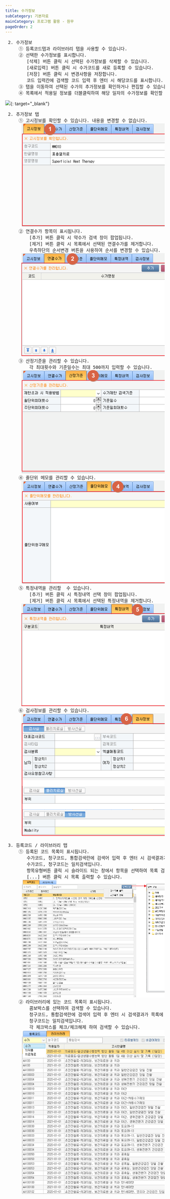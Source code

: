 ```yaml
---
title: 수가정보
subCategory: 기본자료
mainCategory: 프로그램 활용 - 원무
pageOrder: 2
---
```


<pre>
 <t2><bold>2. 수가정보</bold></t2>
     ① 등록코드탭과 라이브러리 탭을 사용할 수 있습니다.
     ② 선택한 수가정보를 표시합니다.
        [삭제] 버튼 클릭 시 선택된 수가정보를 삭제할 수 있습니다. 
        [새로입력] 버튼 클릭 시 수가코드를 새로 등록할 수 있습니다. 
        [저장] 버튼 클릭 시 변경사항을 저장합니다.
        코드 입력칸에 검색할 코드 입력 후 엔터 시 해당코드를 표시합니다.
     ③ 탭을 이동하여 선택된 수가의 추가정보를 확인하거나 편집할 수 있습니다.
     ④ 목록에서 적용일 정보를 더블클릭하여 해당 일자의 수가정보를 확인할 수 있습니다.
</pre>

[![](/images/{{page.url}}_1.png)](/images/{{page.url}}_1.png){: target="_blank"}

<pre>
 <t2><bold>2. 추가정보 탭</bold></t2>
     ① 고시정보를 확인할 수 있습니다. 내용을 변경할 수 없습니다.
      <a href="/images/docs/main5/sub2/page2_2.png" target="_blank"><img src="/images/docs/main5/sub2/page2_2.png"/></a>
     ② 연결수가 항목이 표시됩니다. 
         [추가] 버튼 클릭 시 약수가 검색 창이 팝업됩니다.
         [제거] 버튼 클릭 시 목록에서 선택된 연결수가를 제거합니다.
         우측하단의 순서변경 버튼을 사용하여 순서를 변경할 수 있습니다.
      <a href="/images/docs/main5/sub2/page2_3.png" target="_blank"><img src="/images/docs/main5/sub2/page2_3.png"/></a>
     ③ 산정기준을 관리할 수 있습니다.
         각 최대횟수와 기준일수는 최대 500까지 입력할 수 있습니다.
      <a href="/images/docs/main5/sub2/page2_4.png" target="_blank"><img src="/images/docs/main5/sub2/page2_4.png"/></a>
     ④ 줄단위 메모를 관리할 수 있습니다.
      <a href="/images/docs/main5/sub2/page2_5.png" target="_blank"><img src="/images/docs/main5/sub2/page2_5.png"/></a>
     ⑤ 특정내역을 관리할  수 있습니다.
         [추가] 버튼 클릭 시 특정내역 선택 창이 팝업됩니다.
         [제거] 버튼 클릭 시 목록에서 선택된 특정내역을 제거합니다.
      <a href="/images/docs/main5/sub2/page2_6.png" target="_blank"><img src="/images/docs/main5/sub2/page2_6.png"/></a>
     ⑥ 검사정보를 관리할 수 있습니다.
      <a href="/images/docs/main5/sub2/page2_7.png" target="_blank"><img src="/images/docs/main5/sub2/page2_7.png"/></a>
</pre>
 
<pre>
 <t2><bold>3. 등록코드 / 라이브러리 탭</bold></t2>
     ① 등록된 코드 목록이 표시됩니다.
        수가코드, 청구코드, 통합검색란에 검색어 입력 후 엔터 시 검색결과가 목록에 표시됩니다.
        수가코드, 청구코드는 일치검색입니다.
        항목유형버튼 클릭 시 슬라이드 되는 창에서 항목을 선택하여 목록 검색할 수 있습니다.
        [...] 버튼 클릭 시 목록 출력할 수 있습니다.
      <a href="/images/docs/main5/sub2/page2_8.png" target="_blank"><img src="/images/docs/main5/sub2/page2_8.png"/></a>
     ② 라이브러리에 있는 코드 목록이 표시됩니다. 
         콤보박스를 선택하여 검색할 수 있습니다.
         청구코드, 통합검색란에 검색어 입력 후 엔터 시 검색결과가 목록에 표시됩니다.
         청구코드는 일치검색입니다.
         각 체크박스를 체크/체크해제 하여 검색할 수 있습니다.
      <a href="/images/docs/main5/sub2/page2_9.png" target="_blank"><img src="/images/docs/main5/sub2/page2_9.png"/></a>
</pre>
 